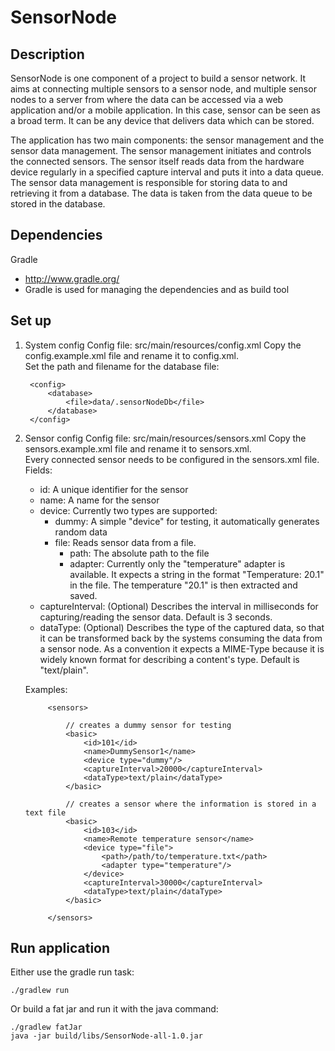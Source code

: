 SensorNode
==========

Description
-----------
SensorNode is one component of a project to build a sensor network. It aims at connecting multiple sensors to a sensor node, and multiple sensor nodes to a server from where the data can be accessed via a web application and/or a mobile application. In this case, sensor can be seen as a broad term. It can be any device that delivers data which can be stored.

The application has two main components: the sensor management and the sensor data management. 
The sensor management initiates and controls the connected sensors. The sensor itself reads data from the hardware device regularly in a specified capture interval and puts it into a data queue.
The sensor data management is responsible for storing data to and retrieving it from a database. The data is taken from the data queue to be stored in the database.


Dependencies
------------
Gradle
- http://www.gradle.org/
- Gradle is used for managing the dependencies and as build tool

Set up
------
1. System config
Config file: src/main/resources/config.xml
Copy the config.example.xml file and rename it to config.xml.  
Set the path and filename for the database file:

        <config>
            <database>
                <file>data/.sensorNodeDb</file>
            </database>
        </config>
  
2. Sensor config
Config file: src/main/resources/sensors.xml
Copy the sensors.example.xml file and rename it to sensors.xml.  
Every connected sensor needs to be configured in the sensors.xml file.  
Fields:
    - id: A unique identifier for the sensor
    - name: A name for the sensor
    - device: Currently two types are supported:
        - dummy: A simple "device" for testing, it automatically generates random data
        - file: Reads sensor data from a file.
            - path: The absolute path to the file
            - adapter: Currently only the "temperature" adapter is available. It expects a string in the format "Temperature: 20.1" in the file. The temperature "20.1" is then extracted and saved.
    - captureInterval: (Optional) Describes the interval in milliseconds for capturing/reading the sensor data. Default is 3 seconds.
    - dataType: (Optional) Describes the type of the captured data, so that it can be transformed back by the systems consuming the data from a sensor node. As a convention it expects a MIME-Type because it is widely known format for describing a content's type. Default is "text/plain".

    Examples:
    
            <sensors>
                
                // creates a dummy sensor for testing
                <basic>
                    <id>101</id>
                    <name>DummySensor1</name>
                    <device type="dummy"/>
                    <captureInterval>20000</captureInterval>
                    <dataType>text/plain</dataType>
                </basic>
            
                // creates a sensor where the information is stored in a text file
                <basic>
                    <id>103</id>
                    <name>Remote temperature sensor</name>
                    <device type="file">
                        <path>/path/to/temperature.txt</path>
                        <adapter type="temperature"/>
                    </device>
                    <captureInterval>30000</captureInterval>
                    <dataType>text/plain</dataType>
                </basic>
            
            </sensors>
		
Run application
---------------
Either use the gradle run task:

    ./gradlew run
    
Or build a fat jar and run it with the java command:

    ./gradlew fatJar
    java -jar build/libs/SensorNode-all-1.0.jar